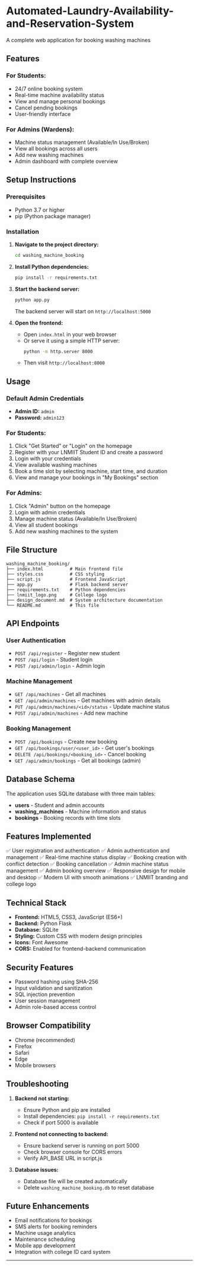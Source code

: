 # Automated-Laundry-Availability-and-Reservation-System

A complete web application for booking washing machines 

## Features

### For Students:
- 24/7 online booking system
- Real-time machine availability status
- View and manage personal bookings
- Cancel pending bookings
- User-friendly interface

### For Admins (Wardens):
- Machine status management (Available/In Use/Broken)
- View all bookings across all users
- Add new washing machines
- Admin dashboard with complete overview

## Setup Instructions

### Prerequisites
- Python 3.7 or higher
- pip (Python package manager)

### Installation

1. **Navigate to the project directory:**
   ```bash
   cd washing_machine_booking
   ```

2. **Install Python dependencies:**
   ```bash
   pip install -r requirements.txt
   ```

3. **Start the backend server:**
   ```bash
   python app.py
   ```
   The backend server will start on `http://localhost:5000`

4. **Open the frontend:**
   - Open `index.html` in your web browser
   - Or serve it using a simple HTTP server:
     ```bash
     python -m http.server 8000
     ```
   - Then visit `http://localhost:8000`

## Usage

### Default Admin Credentials
- **Admin ID:** `admin`
- **Password:** `admin123`

### For Students:
1. Click "Get Started" or "Login" on the homepage
2. Register with your LNMIIT Student ID and create a password
3. Login with your credentials
4. View available washing machines
5. Book a time slot by selecting machine, start time, and duration
6. View and manage your bookings in "My Bookings" section

### For Admins:
1. Click "Admin" button on the homepage
2. Login with admin credentials
3. Manage machine status (Available/In Use/Broken)
4. View all student bookings
5. Add new washing machines to the system

## File Structure

```
washing_machine_booking/
├── index.html          # Main frontend file
├── styles.css          # CSS styling
├── script.js           # Frontend JavaScript
├── app.py              # Flask backend server
├── requirements.txt    # Python dependencies
├── lnmiit_logo.png     # College logo
├── design_document.md  # System architecture documentation
└── README.md           # This file
```

## API Endpoints

### User Authentication
- `POST /api/register` - Register new student
- `POST /api/login` - Student login
- `POST /api/admin/login` - Admin login

### Machine Management
- `GET /api/machines` - Get all machines
- `GET /api/admin/machines` - Get machines with admin details
- `PUT /api/admin/machines/<id>/status` - Update machine status
- `POST /api/admin/machines` - Add new machine

### Booking Management
- `POST /api/bookings` - Create new booking
- `GET /api/bookings/user/<user_id>` - Get user's bookings
- `DELETE /api/bookings/<booking_id>` - Cancel booking
- `GET /api/admin/bookings` - Get all bookings (admin)

## Database Schema

The application uses SQLite database with three main tables:
- **users** - Student and admin accounts
- **washing_machines** - Machine information and status
- **bookings** - Booking records with time slots

## Features Implemented

✅ User registration and authentication
✅ Admin authentication and management
✅ Real-time machine status display
✅ Booking creation with conflict detection
✅ Booking cancellation
✅ Admin machine status management
✅ Admin booking overview
✅ Responsive design for mobile and desktop
✅ Modern UI with smooth animations
✅ LNMIIT branding and college logo

## Technical Stack

- **Frontend:** HTML5, CSS3, JavaScript (ES6+)
- **Backend:** Python Flask
- **Database:** SQLite
- **Styling:** Custom CSS with modern design principles
- **Icons:** Font Awesome
- **CORS:** Enabled for frontend-backend communication

## Security Features

- Password hashing using SHA-256
- Input validation and sanitization
- SQL injection prevention
- User session management
- Admin role-based access control

## Browser Compatibility

- Chrome (recommended)
- Firefox
- Safari
- Edge
- Mobile browsers

## Troubleshooting

1. **Backend not starting:**
   - Ensure Python and pip are installed
   - Install dependencies: `pip install -r requirements.txt`
   - Check if port 5000 is available

2. **Frontend not connecting to backend:**
   - Ensure backend server is running on port 5000
   - Check browser console for CORS errors
   - Verify API_BASE URL in script.js

3. **Database issues:**
   - Database file will be created automatically
   - Delete `washing_machine_booking.db` to reset database

## Future Enhancements

- Email notifications for bookings
- SMS alerts for booking reminders
- Machine usage analytics
- Maintenance scheduling
- Mobile app development
- Integration with college ID card system



---



